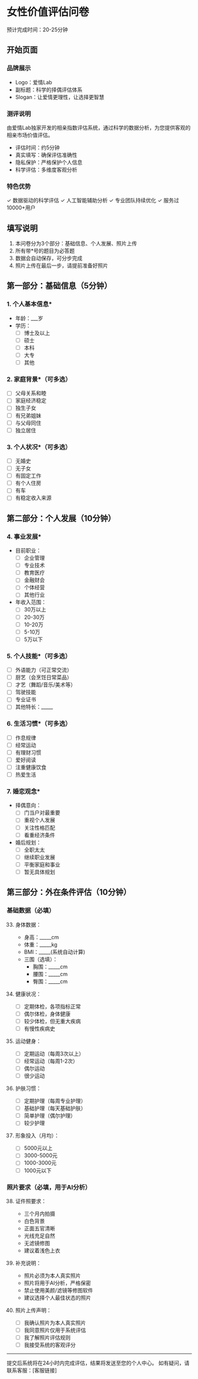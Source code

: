 # 女性价值评估问卷
预计完成时间：20-25分钟

## 开始页面

### 品牌展示
- Logo：爱情Lab
- 副标题：科学的择偶评估体系
- Slogan：让爱情更理性，让选择更智慧

### 测评说明
由爱情Lab独家开发的相亲指数评估系统，通过科学的数据分析，为您提供客观的相亲市场价值评估。

- 评估时间：约5分钟
- 真实填写：确保评估准确性
- 隐私保护：严格保护个人信息
- 科学评估：多维度客观分析

### 特色优势
✓ 数据驱动的科学评估
✓ 人工智能辅助分析
✓ 专业团队持续优化
✓ 服务过10000+用户

## 填写说明
1. 本问卷分为3个部分：基础信息、个人发展、照片上传
2. 所有带*号的题目为必答题
3. 数据会自动保存，可分步完成
4. 照片上传在最后一步，请提前准备好照片

## 第一部分：基础信息（5分钟）

### 1. 个人基本信息*
- 年龄：___岁
- 学历：
  - [ ] 博士及以上
  - [ ] 硕士
  - [ ] 本科
  - [ ] 大专
  - [ ] 其他

### 2. 家庭背景*（可多选）
- [ ] 父母关系和睦
- [ ] 家庭经济稳定
- [ ] 独生子女
- [ ] 有兄弟姐妹
- [ ] 与父母同住
- [ ] 独立居住

### 3. 个人状况*（可多选）
- [ ] 无婚史
- [ ] 无子女
- [ ] 有固定工作
- [ ] 有个人住房
- [ ] 有车
- [ ] 有稳定收入来源

## 第二部分：个人发展（10分钟）

### 4. 事业发展*
- 目前职业：
  - [ ] 企业管理
  - [ ] 专业技术
  - [ ] 教育医疗
  - [ ] 金融财会
  - [ ] 个体经营
  - [ ] 其他行业

- 年收入范围：
  - [ ] 30万以上
  - [ ] 20-30万
  - [ ] 10-20万
  - [ ] 5-10万
  - [ ] 5万以下

### 5. 个人技能*（可多选）
- [ ] 外语能力（可正常交流）
- [ ] 厨艺（会烹饪日常菜品）
- [ ] 才艺（舞蹈/音乐/美术等）
- [ ] 驾驶技能
- [ ] 专业证书
- [ ] 其他特长：_____

### 6. 生活习惯*（可多选）
- [ ] 作息规律
- [ ] 经常运动
- [ ] 有理财习惯
- [ ] 爱好阅读
- [ ] 注重健康饮食
- [ ] 热爱生活

### 7. 婚恋观念*
- 择偶意向：
  - [ ] 门当户对最重要
  - [ ] 重视个人发展
  - [ ] 关注性格匹配
  - [ ] 看重经济条件

- 婚后规划：
  - [ ] 全职太太
  - [ ] 继续职业发展
  - [ ] 平衡家庭和事业
  - [ ] 暂无具体规划

## 第三部分：外在条件评估（10分钟）

### 基础数据（必填）
33. 身体数据：
    - 身高：_____cm
    - 体重：_____kg
    - BMI：_____(系统自动计算)
    - 三围（选填）：
      * 胸围：_____cm
      * 腰围：_____cm
      * 臀围：_____cm

34. 健康状况：
    - [ ] 定期体检，各项指标正常
    - [ ] 偶尔体检，身体健康
    - [ ] 较少体检，但无重大疾病
    - [ ] 有慢性疾病史

35. 运动健身：
    - [ ] 定期运动（每周3次以上）
    - [ ] 经常运动（每周1-2次）
    - [ ] 偶尔运动
    - [ ] 很少运动

36. 护肤习惯：
    - [ ] 定期护理（每周专业护理）
    - [ ] 基础护理（每天基础护肤）
    - [ ] 简单护理（偶尔护理）
    - [ ] 较少护理

37. 形象投入（月均）：
    - [ ] 5000元以上
    - [ ] 3000-5000元
    - [ ] 1000-3000元
    - [ ] 1000元以下

### 照片要求（必填，用于AI分析）

38. 证件照要求：
    - 三个月内拍摄
    - 白色背景
    - 正面五官清晰
    - 光线充足自然
    - 无滤镜修图
    - 建议着浅色上衣

39. 补充说明：
    - 照片必须为本人真实照片
    - 照片将用于AI分析，严格保密
    - 禁止使用美颜/滤镜等修图软件
    - 建议选择个人最佳状态的照片

40. 照片上传声明：
    - [ ] 我确认照片为本人真实照片
    - [ ] 我同意照片仅用于系统评估
    - [ ] 我了解照片评估规则
    - [ ] 我接受系统的客观评分

---

提交后系统将在24小时内完成评估，结果将发送至您的个人中心。
如有疑问，请联系客服：[客服链接]
